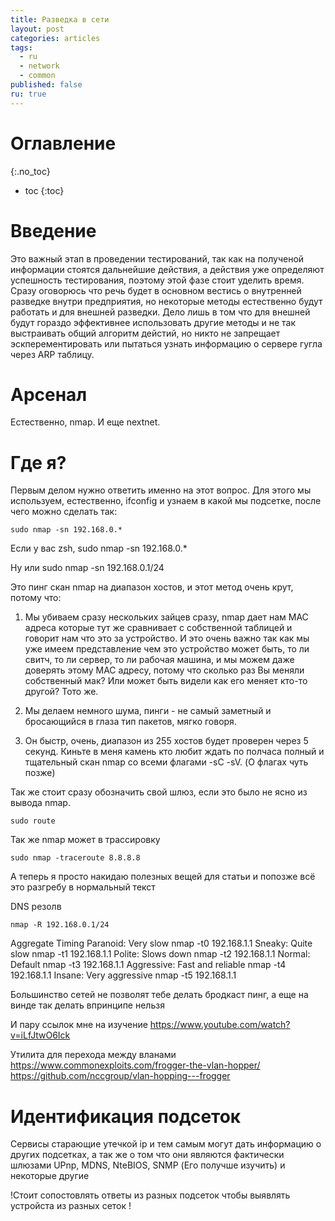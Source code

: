 ```yaml
---
title: Разведка в сети 
layout: post
categories: articles
tags:
  - ru
  - network
  - common
published: false
ru: true
---
```


# Оглавление
{:.no_toc}

* toc
{:toc}

# Введение

Это важный этап в проведении тестирований, так как на полученой информации стоятся дальнейшие действия, а действия уже определяют успешность тестирования, поэтому этой фазе стоит уделить время.
Сразу оговорюсь что речь будет в основном вестись о внутренней разведке внутри предприятия, но некоторые методы естественно будут работать и для внешней разведки. Дело лишь в том что для внешней будут гораздо эффективнее использовать другие методы и не так выстраивать общий алгоритм дейстий, но никто не запрещает эскперементировать или пытаться узнать информацию о сервере гугла через ARP таблицу.

# Арсенал

Естественно, nmap. И еще nextnet.

# Где я?

Первым делом нужно ответить именно на этот вопрос. Для этого мы используем, естественно, ifconfig и узнаем в какой мы подсетке, после чего можно сделать так:

~~~
sudo nmap -sn 192.168.0.*
~~~

Если у вас zsh, sudo nmap -sn 192.168.0.\*

Ну или sudo nmap -sn 192.168.0.1/24

Это пинг скан nmap на диапазон хостов, и этот метод очень крут, потому что:

1) Мы убиваем сразу нескольких зайцев сразу, nmap дает нам MAC адреса которые тут же сравнивает с собственной таблицей и говорит нам что это за устройство. И это очень важно так как мы уже имеем представление чем это устройство может быть, то ли свитч, то ли сервер, то ли рабочая машина, и мы можем даже доверять этому MAC адресу, потому что сколько раз Вы меняли собственный мак? Или может быть видели как его меняет кто-то другой? Тото же.

2) Мы делаем немного шума, пинги - не самый заметный и бросающийся в глаза тип пакетов, мягко говоря.

3) Он быстр, очень, диапазон из 255 хостов будет проверен через 5 секунд. Киньте в меня камень кто любит ждать по полчаса полный и тщательный скан nmap со всеми флагами -sC -sV. (О флагах чуть позже)

Так же стоит сразу обозначить свой шлюз, если это было не ясно из вывода nmap.

~~~
sudo route
~~~

Так же nmap может в трассировку

~~~
sudo nmap -traceroute 8.8.8.8
~~~

А теперь я просто накидаю полезных вещей для статьи и попозже всё это разгребу в нормальный текст

DNS резолв

~~~
nmap -R 192.168.0.1/24
~~~

Aggregate Timing
Paranoid: Very slow 	nmap -t0 192.168.1.1
Sneaky: Quite slow 	nmap -t1 192.168.1.1
Polite: Slows down 	nmap -t2 192.168.1.1
Normal: Default 	nmap -t3 192.168.1.1
Aggressive: Fast and reliable 	nmap -t4 192.168.1.1
Insane: Very aggressive 	nmap -t5 192.168.1.1

Большинство сетей не позволят тебе делать бродкаст пинг, а еще на винде так делать впринципе нельзя

И пару ссылок мне на изучение
https://www.youtube.com/watch?v=iLfJtwO6Ick

Утилита для перехода между вланами
https://www.commonexploits.com/frogger-the-vlan-hopper/
https://github.com/nccgroup/vlan-hopping---frogger

# Идентификация подсеток
Сервисы старающие утечкой ip и тем самым могут дать информацию о других подсетках, а так же о том что они являются фактически шлюзами
UPnp, MDNS, NteBIOS, SNMP (Его получше изучить) и некоторые другие

!Стоит сопостовлять ответы из разных подсеток чтобы выявлять устройста из разных сеток
!


